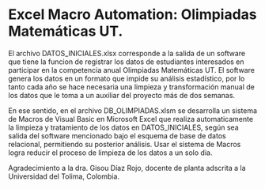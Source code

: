 # Excel Macro Automation: Olimpiadas Matemáticas UT.

El archivo DATOS_INICIALES.xlsx corresponde a la salida de un software que tiene la funcion de registrar los datos de estudiantes interesados en participar en la competencia anual Olimpiadas Matemáticas UT. El software genera los datos en un formato que impide su análisis estadístico, por lo tanto cada año se hace necesaria una limpieza y transformación manual de los datos que le toma a un auxiliar del proyecto más de dos semanas.

En ese sentido, en el archivo DB_OLIMPIADAS.xlsm se desarrolla un sistema de Macros de Visual Basic en Microsoft Excel que realiza automaticamente la limpieza y tratamiento de los datos en DATOS_INICIALES, según sea salida del software mencionado bajo el esquema de base de datos relacional, permitiendo su posterior análisis. Usar el sistema de Macros logra reducir el proceso de limpieza de los datos a un solo dia.

Agradecimiento a la dra. Gisou Díaz Rojo, docente de planta adscrita a la Universidad del Tolima, Colombia.
